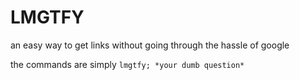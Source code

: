 # LMGTFY

an easy way to get links without going through the hassle of google

the commands are simply `lmgtfy; *your dumb question*`
